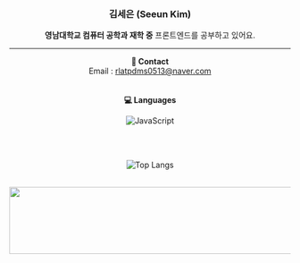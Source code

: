 <div align="center">

### 김세은 (Seeun Kim)  
**영남대학교 컴퓨터 공학과 재학 중**
프론트엔드를 공부하고 있어요.

---

**📧 Contact** 
<br/>
Email : rlatpdms0513@naver.com
<br/><br/><br/>
**💻 Languages**
<br/>

![JavaScript](https://img.shields.io/badge/javascript-%23323330.svg?style=for-the-badge&logo=javascript&logoColor=%23F7DF1E)

<br/><br/>

![Top Langs](https://github-readme-stats.vercel.app/api/top-langs/?username=jaeho13&layout=compact)

<br/>

<a href="https://www.gitanimals.org/en_US?utm_medium=image&utm_source=seeeeeeeeun&utm_content=line">
  <img
    src="https://render.gitanimals.org/lines/seeeeeeeeun"
    width="600"
    height="120"
  />
</a>

</div>
